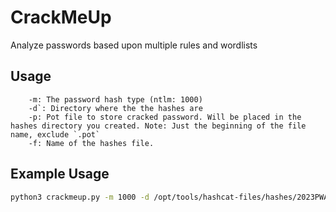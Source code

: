 # CrackMeUp
Analyze passwords based upon multiple rules and wordlists

## Usage
```
    -m: The password hash type (ntlm: 1000)
    -d`: Directory where the the hashes are
    -p: Pot file to store cracked password. Will be placed in the hashes directory you created. Note: Just the beginning of the file name, exclude `.pot`
    -f: Name of the hashes file.
```

## Example Usage
```bash
python3 crackmeup.py -m 1000 -d /opt/tools/hashcat-files/hashes/2023PWAudit -f 20231028-ad-int-hashes.txt -p ad_name-ntlm
```

